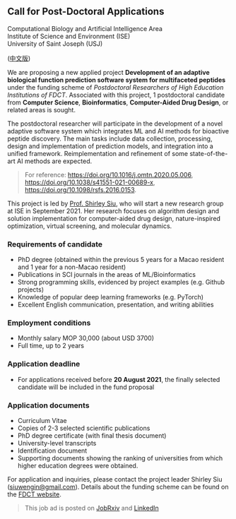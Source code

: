 ## Call for Post-Doctoral Applications 

Computational Biology and Artificial Intelligence Area   
Institute of Science and Environment (ISE)  
University of Saint Joseph (USJ)  

([中文版](vacancy_cn.md))

We are proposing a new applied project **Development of an adaptive biological function prediction software system for multifaceted peptides** under the funding scheme of *Postdoctoral Researchers of High Education Institutions of FDCT*. Associated with this project, 1 postdoctoral candidate from **Computer Science**, **Bioinformatics**, **Computer-Aided Drug Design**, or related areas is sought. 


The postdoctoral researcher will participate in the development of a novel adaptive software system which integrates ML and AI methods for bioactive peptide discovery. The main tasks include data collection, processing, design and implementation of prediction models, and integration into a unified framework. Reimplementation and refinement of some state-of-the-art AI methods are expected. 


> For reference: https://doi.org/10.1016/j.omtn.2020.05.006, https://doi.org/10.1038/s41551-021-00689-x, https://doi.org/10.1098/rsfs.2016.0153.

This project is led by [Prof. Shirley Siu](https://cbbio.online), who will start a new research group at ISE in September 2021. Her research focuses on algorithm design and solution implementation for computer-aided drug design, nature-inspired optimization, virtual screening, and molecular dynamics.

### Requirements of candidate 
- PhD degree (obtained within the previous 5 years for a Macao resident and 1 year for a non-Macao resident)
- Publications in SCI journals in the areas of ML/Bioinformatics
- Strong programming skills, evidenced by project examples (e.g. Github projects)
- Knowledge of popular deep learning frameworks (e.g. PyTorch)
- Excellent English communication, presentation, and writing abilities

### Employment conditions
- Monthly salary MOP 30,000 (about USD 3700)
- Full time, up to 2 years

### Application deadline
- For applications received before **20 August 2021**, the finally selected candidate will be included in the fund proposal

### Application documents
- Curriculum Vitae 
- Copies of 2-3 selected scientific publications
- PhD degree certificate (with final thesis document) 
- University-level transcripts
- Identification document
- Supporting documents showing the ranking of universities from which higher education degrees were obtained. 

For application and inquiries, please contact the project leader Shirley Siu (siuwengin@gmail.com).
Details about the funding scheme can be found on the [FDCT website](https://www.fdct.gov.mo/en/postdoc.html).

>This job ad is posted on [JobRxiv](https://jobrxiv.org/job/university-of-saint-joseph-institute-of-science-and-environment-27778-postdoc-researcher-in-ml-bioinformatics-at-institute-of-science-and-environment-university-of-saint-joseph-macao/?fbclid=IwAR04rRH3e_ypzBc6Mpsqy51_pP7u3QUv5e808NH4a8p9YkUHszSXTOI_4Fs) and [LinkedIn](https://www.linkedin.com/jobs/view/2653671978/)

